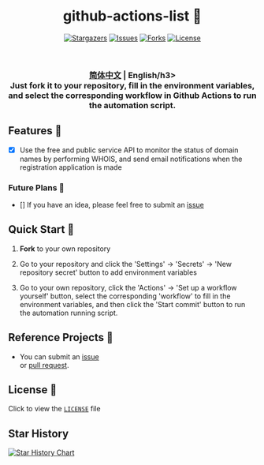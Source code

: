 <div align="center">
<h1 align="center">github-actions-list 💸</h1>

<p align="center">
  <a href="https://github.com/rento666/github-actions-list/stargazers"><img src="https://img.shields.io/github/stars/rento666/github-actions-list.svg?style=for-the-badge" alt="Stargazers"></a>
  <a href="https://github.com/rento666/github-actions-list/issues"><img src="https://img.shields.io/github/issues/rento666/github-actions-list.svg?style=for-the-badge" alt="Issues"></a>
  <a href="https://github.com/rento666/github-actions-list/network/members"><img src="https://img.shields.io/github/forks/rento666/github-actions-list.svg?style=for-the-badge" alt="Forks"></a>
  <a href="https://github.com/rento666/github-actions-list/blob/main/LICENSE"><img src="https://img.shields.io/github/license/rento666/github-actions-list.svg?style=for-the-badge" alt="License"></a>
</p>

<br>
<h3><a href="README.md">简体中文</a> | English/h3>

<br>
Just <b>fork</b> it to your repository, fill in the environment variables, and select the corresponding <b>workflow</b> in <b>Github Actions</b> to run the automation script.
<br>

</div>

## Features 🎯

- [x] Use the free and public service API to monitor the status of domain names by performing WHOIS, and send email notifications when the registration application is made

### Future Plans 📅

- [] If you have an idea, please feel free to submit an [issue](https://github.com/rento666/github-actions-list/issues)

## Quick Start 🚀

1. **Fork** to your own repository  

2. Go to your repository and click the 'Settings' -> 'Secrets' -> 'New repository secret' button to add environment variables

3. Go to your own repository, click the 'Actions' -> 'Set up a workflow yourself' button, select the corresponding 'workflow' to fill in the environment variables, and then click the 'Start commit' button to run the automation running script.

## Reference Projects 📢

- You can submit an [issue](https://github.com/rento666/github-actions-list/issues)  
  or [pull request](https://github.com/rento666/github-actions-list/pulls).

## License 📝

Click to view the [`LICENSE`](LICENSE) file

## Star History

[![Star History Chart](https://api.star-history.com/svg?repos=rento666/github-actions-list&type=Date)](https://star-history.com/#rento666/github-actions-list&Date)